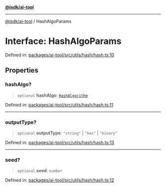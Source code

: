 [**@isdk/ai-tool**](../README.md)

***

[@isdk/ai-tool](../globals.md) / HashAlgoParams

# Interface: HashAlgoParams

Defined in: [packages/ai-tool/src/utils/hash/hash.ts:10](https://github.com/isdk/ai-tool.js/blob/62dd65284e1c50d2e8546a14ae292154369bdb2c/src/utils/hash/hash.ts#L10)

## Properties

### hashAlgo?

> `optional` **hashAlgo**: [`HashAlgorithm`](../enumerations/HashAlgorithm.md)

Defined in: [packages/ai-tool/src/utils/hash/hash.ts:11](https://github.com/isdk/ai-tool.js/blob/62dd65284e1c50d2e8546a14ae292154369bdb2c/src/utils/hash/hash.ts#L11)

***

### outputType?

> `optional` **outputType**: `"string"` \| `"hex"` \| `"binary"`

Defined in: [packages/ai-tool/src/utils/hash/hash.ts:13](https://github.com/isdk/ai-tool.js/blob/62dd65284e1c50d2e8546a14ae292154369bdb2c/src/utils/hash/hash.ts#L13)

***

### seed?

> `optional` **seed**: `number`

Defined in: [packages/ai-tool/src/utils/hash/hash.ts:12](https://github.com/isdk/ai-tool.js/blob/62dd65284e1c50d2e8546a14ae292154369bdb2c/src/utils/hash/hash.ts#L12)

